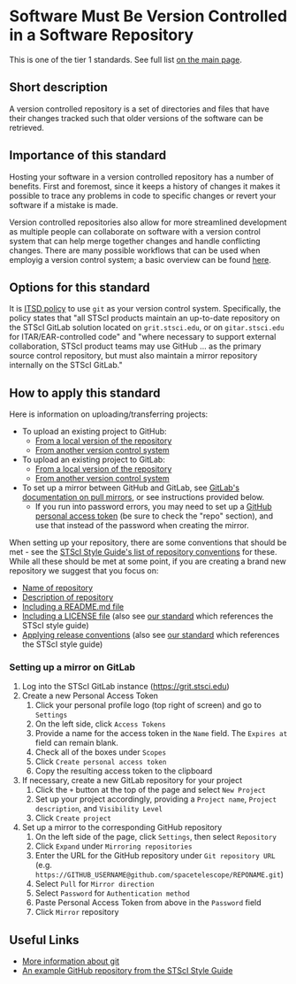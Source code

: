 # Software Must Be Version Controlled in a Software Repository

This is one of the tier 1 standards. See full list [on the main page](../README.md).

## Short description
A version controlled repository is a set of directories and files that have their changes tracked such that older versions of the software can be retrieved.

## Importance of this standard
Hosting your software in a version controlled repository has a number of benefits. First and foremost, since it keeps a history of changes it makes it possible to trace any problems in code to specific changes or revert your software if a mistake is made.

Version controlled repositories also allow for more streamlined development as multiple people can collaborate on software with a version control system that can help merge together changes and handle conflicting changes. There are many possible workflows that can be used when employig a version control system; a basic overview can be found [here](https://www.atlassian.com/git/tutorials/comparing-workflows).

## Options for this standard
It is [ITSD policy](https://innerspace.stsci.edu/display/EPol/Source+Code+Control) to use `git` as your version control system. Specifically, the policy states that "all STScI products maintain an up-to-date repository on the STScI GitLab solution located on `grit.stsci.edu`, or on `gitar.stsci.edu` for ITAR/EAR-controlled code" and "where necessary to support external collaboration, STScI product teams may use GitHub ... as the primary source control repository, but must also maintain a mirror repository internally on the STScI GitLab."

## How to apply this standard
Here is information on uploading/transferring projects:
- To upload an existing project to GitHub:
    - [From a local version of the repository](https://help.github.com/en/articles/adding-an-existing-project-to-github-using-the-command-line)
    - [From another version control system](https://help.github.com/en/articles/importing-source-code-to-github)
- To upload an existing project to GitLab:
    - [From a local version of the repository](https://docs.gitlab.com/ee/gitlab-basics/create-project.html#push-to-create-a-new-project)
    - [From another version control system](https://docs.gitlab.com/ee/user/project/import/index.html)
- To set up a mirror between GitHub and GitLab, see [GitLab's documentation on pull mirrors](https://docs.gitlab.com/ee/user/project/repository/mirror/pull.html), or see instructions provided below.
    - If you run into password errors, you may need to set up a [GitHub personal access token](https://help.github.com/en/articles/creating-a-personal-access-token-for-the-command-line) (be sure to check the "repo" section), and use that instead of the password when creating the mirror.

When setting up your repository, there are some conventions that should be met - see the [STScI Style Guide's list of repository conventions](https://github.com/spacetelescope/style-guides/blob/master/guides/github-repositories.md#conventions) for these. While all these should be met at some point, if you are creating a brand new repository we suggest that you focus on:
- [Name of repository](https://github.com/spacetelescope/style-guides/blob/master/guides/github-repositories.md#naming)
- [Description of repository](https://github.com/spacetelescope/style-guides/blob/master/guides/github-repositories.md#repository-descriptions)
- [Including a README.md file](https://github.com/spacetelescope/style-guides/blob/master/guides/github-repositories.md#readmemd)
- [Including a LICENSE file](https://github.com/spacetelescope/style-guides/blob/master/guides/github-repositories.md#license) (also see [our standard](license_file.md) which references the STScI style guide)
- [Applying release conventions](https://github.com/spacetelescope/style-guides/blob/master/guides/github-repositories.md#releases) (also see [our standard](versioned_releases.md) which references the STScI style guide)

### Setting up a mirror on GitLab

1. Log into the STScI GitLab instance (https://grit.stsci.edu)
2. Create a new Personal Access Token
    1. Click your personal profile logo (top right of screen) and go to `Settings`
    2. On the left side, click `Access Tokens`
    3. Provide a name for the access token in the `Name` field.  The `Expires at` field can remain blank.
    4. Check all of the boxes under `Scopes`
    5. Click `Create personal access token`
    6. Copy the resulting access token to the clipboard
3. If necessary, create a new GitLab repository for your project
    1. Click the `+` button at the top of the page and select `New Project`
    2. Set up your project accordingly, providing a `Project name`, `Project description`, and `Visibility Level`
    3. Click `Create project`
4. Set up a mirror to the corresponding GitHub repository
    1. On the left side of the page, click `Settings`, then select `Repository`
    2. Click `Expand` under `Mirroring repositories`
    3. Enter the URL for the GitHub repository under `Git repository URL` (e.g. `https://GITHUB_USERNAME@github.com/spacetelescope/REPONAME.git`)
    4. Select `Pull` for `Mirror direction`
    5. Select `Password` for `Authentication method`
    6. Paste Personal Access Token from above in the `Password` field
    7. Click `Mirror` repository

## Useful Links
- [More information about git](https://git-scm.com/about)
- [An example GitHub repository from the STScI Style Guide](https://github.com/spacetelescope/stsci-package-template)
